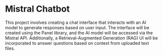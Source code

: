 # Mistral Chatbot

This project involves creating a chat interface that interacts with an AI model to generate responses based on user input. The interface will be created using the Panel library, and the AI model will be accessed via the Mistral API. Additionally, a Retrieval-Augmented Generation (RAG) UI will be incorporated to answer questions based on context from uploaded text files.

